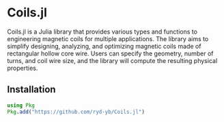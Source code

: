 # Coils.jl

Coils.jl is a Julia library that provides various types and functions to engineering magnetic coils for multiple applications.
The library aims to simplify designing, analyzing, and optimizing magnetic coils made of rectangular hollow core wire.
Users can specify the geometry, number of turns, and coil wire size, and the library will compute the resulting physical properties.

## Installation

```julia
using Pkg
Pkg.add("https://github.com/ryd-yb/Coils.jl")
```
